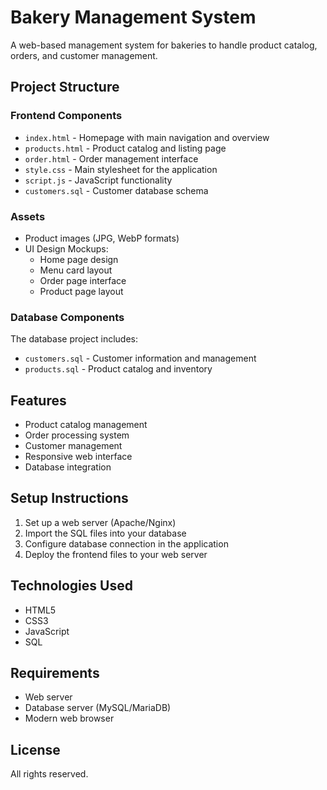 # Bakery Management System

A web-based management system for bakeries to handle product catalog, orders, and customer management.

## Project Structure

### Frontend Components
- `index.html` - Homepage with main navigation and overview
- `products.html` - Product catalog and listing page
- `order.html` - Order management interface
- `style.css` - Main stylesheet for the application
- `script.js` - JavaScript functionality
- `customers.sql` - Customer database schema

### Assets
- Product images (JPG, WebP formats)
- UI Design Mockups:
  - Home page design
  - Menu card layout
  - Order page interface
  - Product page layout

### Database Components
The database project includes:
- `customers.sql` - Customer information and management
- `products.sql` - Product catalog and inventory

## Features
- Product catalog management
- Order processing system
- Customer management
- Responsive web interface
- Database integration

## Setup Instructions
1. Set up a web server (Apache/Nginx)
2. Import the SQL files into your database
3. Configure database connection in the application
4. Deploy the frontend files to your web server

## Technologies Used
- HTML5
- CSS3
- JavaScript
- SQL

## Requirements
- Web server
- Database server (MySQL/MariaDB)
- Modern web browser

## License
All rights reserved.
